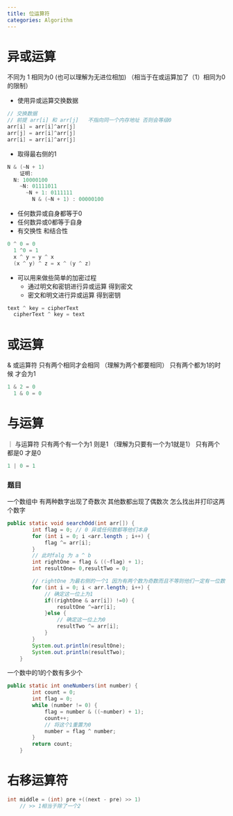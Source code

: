 ```yaml
---
title: 位运算符
categories: Algorithm
---
```




# 异或运算

不同为 1 相同为0 (也可以理解为无进位相加) （相当于在或运算加了（1）相同为0的限制）

- 使用异或运算交换数据

```java
// 交换数据
// 前提 arr[i] 和 arr[j]	不指向同一个内存地址 否则会等级0
arr[i] = arr[i]^arr[j]
arr[j] = arr[i]^arr[j]
arr[i] = arr[i]^arr[j]
```

- 取得最右侧的1

```java
N & (~N + 1)
    证明:
  N: 10000100
    ~N: 01111011
      ~N + 1: 0111111
        N & (~N + 1) : 00000100
```

- 任何数异或自身都等于0
- 任何数异或0都等于自身
- 有交换性 和结合性

```java
0 ^ 0 = 0
  1 ^0 = 1
  x ^ y = y ^ x
  (x ^ y) ^ z = x ^ (y ^ z)
```

- 可以用来做些简单的加密过程
  - 通过明文和密钥进行异或运算 得到密文
  - 密文和明文进行异或运算 得到密钥

```java
text ^ key = cipherText
  cipherText ^ key = text
```



# 或运算

& 或运算符 只有两个相同才会相同 （理解为两个都要相同）
只有两个都为1的时候 才会为1

```java
1 & 2 = 0
  1 & 0 = 0
```



# 与运算

｜ 与运算符 只有两个有一个为1 则是1 （理解为只要有一个为1就是1）
只有两个都是0 才是0

```java
1 | 0 = 1
```



### 题目

一个数组中 有两种数字出现了奇数次 其他数都出现了偶数次 怎么找出并打印这两个数字

```java
public static void searchOdd(int arr[]) {
        int flag = 0; // 0 异或任何数都等他们本身
        for (int i = 0; i <arr.length ; i++) {
            flag ^= arr[i];
        }
        // 此时falg 为 a ^ b
        int rightOne = flag & ((~flag) + 1);
        int resultOne= 0,resultTwo = 0;

        // rightOne 为最右侧的一个1 因为有两个数为奇数而且不等则他们一定有一位数不相同 且 这个1就是他们(a^b)最先不同的位数
        for (int i = 0; i < arr.length; i++) {
            // 确定这一位上为1
            if((rightOne & arr[i]) !=0) {
                resultOne ^=arr[i];
            }else {
                // 确定这一位上为0
                resultTwo ^= arr[i];
            }
        }
        System.out.println(resultOne);
        System.out.println(resultTwo);
    }
```

一个数中的1的个数有多少个

```java
public static int oneNumbers(int number) {
        int count = 0;
        int flag = 0;
        while (number != 0) {
            flag = number & ((~number) + 1);
            count++;
            // 将这个1重置为0
            number = flag ^ number;
        }
        return count;
    }
```



# 右移运算符

> >

```java
int middle = (int) pre +((next - pre) >> 1)
    // >> 1相当于除了一个2
```
